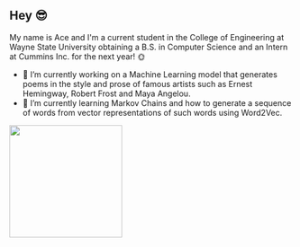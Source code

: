
## Hey 😎
My name is Ace and I'm a current student in the College of Engineering at Wayne State University obtaining a B.S. in Computer Science and an Intern at Cummins Inc. for the next year! :sun_with_face:
  
- :scroll: I’m currently working on a Machine Learning model that generates poems in the style and prose of famous artists such as Ernest Hemingway, Robert Frost and Maya Angelou. 
- 🌱 I’m currently learning Markov Chains and how to generate a sequence of words from vector representations of such words using Word2Vec. 

 <img src="https://media.giphy.com/media/v1.Y2lkPTc5MGI3NjExOWdvaG1uNXdhOWpjMG1vZWw2c21nNXcwbmFqa28wN3diZTFnNmk1NSZlcD12MV9pbnRlcm5hbF9naWZfYnlfaWQmY3Q9Zw/3oKIPnAiaMCws8nOsE/giphy.gif" width="200" />
